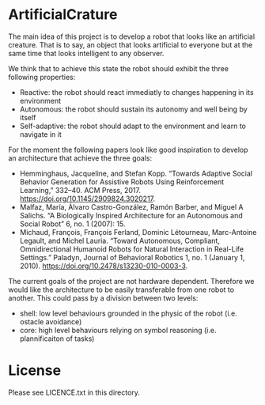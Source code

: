 # ArtificialCrature

The main idea of this project is to develop a robot that looks like an artificial creature. 
That is to say, an object that looks artificial to everyone but at the same time that looks
intelligent to any observer.

We think that to achieve this state the robot should exhibit the three following properties:
- Reactive: the robot should react immediatly to changes happening in its environment
- Autonomous: the robot should sustain its autonomy and well being by itself
- Self-adaptive: the robot should adapt to the environment and learn to navigate in it

For the moment the following papers look like good inspiration to develop an architecture that
achieve the three goals:
- Hemminghaus, Jacqueline, and Stefan Kopp. “Towards Adaptive Social Behavior Generation for Assistive Robots Using Reinforcement Learning,” 332–40. ACM Press, 2017. https://doi.org/10.1145/2909824.3020217.
- Malfaz, María, Álvaro Castro-González, Ramón Barber, and Miguel A Salichs. “A Biologically Inspired Architecture for an Autonomous and Social Robot” 6, no. 1 (2007): 15.
- Michaud, François, François Ferland, Dominic Létourneau, Marc-Antoine Legault, and Michel Lauria. “Toward Autonomous, Compliant, Omnidirectional Humanoid Robots for Natural Interaction in Real-Life Settings.” Paladyn, Journal of Behavioral Robotics 1, no. 1 (January 1, 2010). https://doi.org/10.2478/s13230-010-0003-3.

The current goals of the project are not hardware dependent. Therefore we would like the architecture
to be easily transferable from one robot to another. This could pass by a division between two
levels:
- shell: low level behaviours grounded in the physic of the robot (i.e. ostacle avoidance)
- core: high level behaviours relying on symbol reasoning (i.e. plannificaiton of tasks)

# License
Please see LICENCE.txt in this directory.
